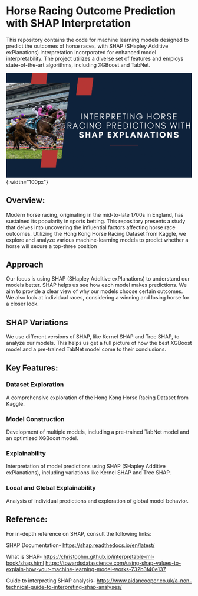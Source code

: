 # Horse Racing Outcome Prediction with SHAP Interpretation

This repository contains the code for machine learning models designed to predict the outcomes of horse races, with SHAP (SHapley Additive exPlanations) interpretation incorporated for enhanced model interpretability. The project utilizes a diverse set of features and employs state-of-the-art algorithms, including XGBoost and TabNet.


![Alt text](horse_SHAP_cover.png){:width="100px"}
## Overview:
Modern horse racing, originating in the mid-to-late 1700s in England, has sustained its popularity in sports betting. This repository presents a study that delves into uncovering the influential factors affecting horse race outcomes. Utilizing the Hong Kong Horse Racing Dataset from Kaggle, we explore and analyze various machine-learning models to predict whether a horse will secure a top-three position


## Approach
Our focus is using SHAP (SHapley Additive exPlanations) to understand our models better. SHAP helps us see how each model makes predictions. We aim to provide a clear view of why our models choose certain outcomes. We also look at individual races, considering a winning and losing horse for a closer look.

## SHAP Variations
We use different versions of SHAP, like Kernel SHAP and Tree SHAP, to analyze our models. This helps us get a full picture of how the best XGBoost model and a pre-trained TabNet model come to their conclusions.

## Key Features:

### Dataset Exploration
A comprehensive exploration of the Hong Kong Horse Racing Dataset from Kaggle.

### Model Construction
Development of multiple models, including a pre-trained TabNet model and an optimized XGBoost model.

### Explainability
Interpretation of model predictions using SHAP (SHapley Additive exPlanations), including variations like Kernel SHAP and Tree SHAP.

### Local and Global Explainability
Analysis of individual predictions and exploration of global model behavior.

## Reference:
For in-depth reference on SHAP, consult the following links:

SHAP Documentation-
https://shap.readthedocs.io/en/latest/

What is SHAP- 
https://christophm.github.io/interpretable-ml-book/shap.html
https://towardsdatascience.com/using-shap-values-to-explain-how-your-machine-learning-model-works-732b3f40e137

Guide to interpreting SHAP analysis- 
https://www.aidancooper.co.uk/a-non-technical-guide-to-interpreting-shap-analyses/
